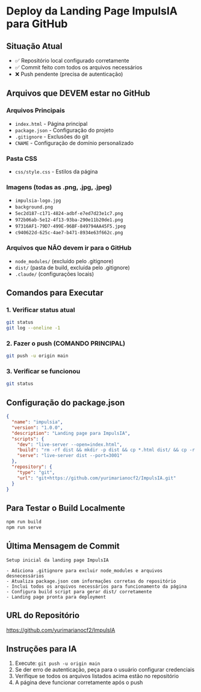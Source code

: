 # Deploy da Landing Page ImpulsIA para GitHub

## Situação Atual
- ✅ Repositório local configurado corretamente
- ✅ Commit feito com todos os arquivos necessários
- ❌ Push pendente (precisa de autenticação)

## Arquivos que DEVEM estar no GitHub

### Arquivos Principais
- `index.html` - Página principal
- `package.json` - Configuração do projeto
- `.gitignore` - Exclusões do git
- `CNAME` - Configuração de domínio personalizado

### Pasta CSS
- `css/style.css` - Estilos da página

### Imagens (todas as .png, .jpg, .jpeg)
- `impulsia-logo.jpg`
- `background.png`
- `5ec2d187-c171-4824-adbf-e7ed7d23e1c7.png`
- `972b06ab-5e12-4f13-93ba-290e11b20de1.png`
- `97316AF1-79D7-499E-96BF-849794AA45F5.jpeg`
- `c940622d-625c-4ae7-b471-8934e63f662c.png`

### Arquivos que NÃO devem ir para o GitHub
- `node_modules/` (excluído pelo .gitignore)
- `dist/` (pasta de build, excluída pelo .gitignore)
- `.claude/` (configurações locais)

## Comandos para Executar

### 1. Verificar status atual
```bash
git status
git log --oneline -1
```

### 2. Fazer o push (COMANDO PRINCIPAL)
```bash
git push -u origin main
```

### 3. Verificar se funcionou
```bash
git status
```

## Configuração do package.json
```json
{
  "name": "impulsia",
  "version": "1.0.0",
  "description": "Landing page para ImpulsIA",
  "scripts": {
    "dev": "live-server --open=index.html",
    "build": "rm -rf dist && mkdir -p dist && cp *.html dist/ && cp -r css dist/ && cp *.jpg *.png *.jpeg dist/ 2>/dev/null || true && cp CNAME dist/ 2>/dev/null || true",
    "serve": "live-server dist --port=3001"
  },
  "repository": {
    "type": "git",
    "url": "git+https://github.com/yurimarianocf2/ImpulsIA.git"
  }
}
```

## Para Testar o Build Localmente
```bash
npm run build
npm run serve
```

## Última Mensagem de Commit
```
Setup inicial da landing page ImpulsIA

- Adiciona .gitignore para excluir node_modules e arquivos desnecessários
- Atualiza package.json com informações corretas do repositório
- Inclui todos os arquivos necessários para funcionamento da página
- Configura build script para gerar dist/ corretamente
- Landing page pronta para deployment
```

## URL do Repositório
https://github.com/yurimarianocf2/ImpulsIA

## Instruções para IA
1. Execute: `git push -u origin main`
2. Se der erro de autenticação, peça para o usuário configurar credenciais
3. Verifique se todos os arquivos listados acima estão no repositório
4. A página deve funcionar corretamente após o push
